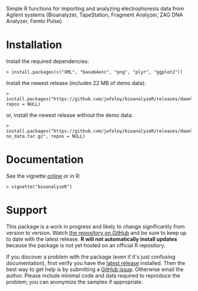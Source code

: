 Simple R functions for importing and analyzing electrophoresis data from Agilent systems (Bioanalyzer, TapeStation, Fragment Analyzer, ZAG DNA Analyzer, Femto Pulse).

# Installation

Install the required dependencies:

    > install.packages(c("XML", "base64enc", "png", "plyr", "ggplot2"))

Install the newest release (includes 22 MB of demo data):

    > install.packages("https://github.com/jwfoley/bioanalyzeR/releases/download/v0.8.1/bioanalyzeR_0.8.1.tar.gz", repos = NULL)

or, install the newest release without the demo data:

    > install.packages("https://github.com/jwfoley/bioanalyzeR/releases/download/v0.8.1/bioanalyzeR_0.8.1-no_data.tar.gz", repos = NULL)


# Documentation

See the vignette [online](https://stanford.edu/~jwfoley/bioanalyzeR.html) or in R:

    > vignette("bioanalyzeR")


# Support

This package is a work in progress and likely to change significantly from version to version. Watch [the repository on GitHub](https://github.com/jwfoley/bioanalyzeR) and be sure to keep up to date with the latest release. **R will not automatically install updates** because the package is not yet hosted on an official R repository.

If you discover a problem with the package (even if it's just confusing documentation), first verify you have the [latest release](https://github.com/jwfoley/bioanalyzeR/releases) installed. Then the best way to get help is by submitting a [GitHub issue](https://github.com/jwfoley/bioanalyzeR/issues). Otherwise email the author. Please include minimal code and data required to reproduce the problem; you can anonymize the samples if appropriate.

